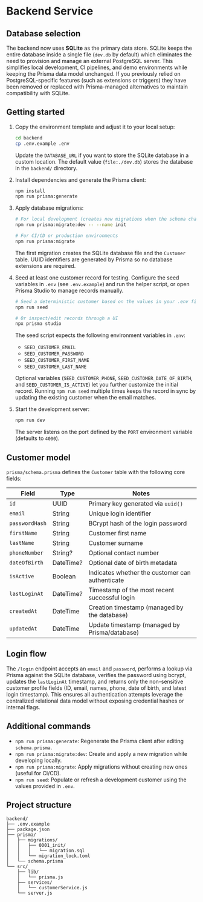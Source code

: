 
# Backend Service

## Database selection

The backend now uses **SQLite** as the primary data store. SQLite keeps the entire database inside a single file (`dev.db` by default) which eliminates the need to provision and manage an external PostgreSQL server. This simplifies local development, CI pipelines, and demo environments while keeping the Prisma data model unchanged. If you previously relied on PostgreSQL-specific features (such as extensions or triggers) they have been removed or replaced with Prisma-managed alternatives to maintain compatibility with SQLite.

## Getting started

1. Copy the environment template and adjust it to your local setup:

   ```bash
   cd backend
   cp .env.example .env
   ```

   Update the `DATABASE_URL` if you want to store the SQLite database in a custom location. The default value (`file:./dev.db`) stores the database in the `backend/` directory.

2. Install dependencies and generate the Prisma client:

   ```bash
   npm install
   npm run prisma:generate
   ```

3. Apply database migrations:

   ```bash
   # For local development (creates new migrations when the schema changes)
   npm run prisma:migrate:dev -- --name init

   # For CI/CD or production environments
   npm run prisma:migrate
   ```

   The first migration creates the SQLite database file and the `Customer` table. UUID identifiers are generated by Prisma so no database extensions are required.

4. Seed at least one customer record for testing. Configure the seed variables in `.env` (see `.env.example`) and run the helper script, or open Prisma Studio to manage records manually.

   ```bash
   # Seed a deterministic customer based on the values in your .env file
   npm run seed

   # Or inspect/edit records through a UI
   npx prisma studio
   ```

   The seed script expects the following environment variables in `.env`:

   - `SEED_CUSTOMER_EMAIL`
   - `SEED_CUSTOMER_PASSWORD`
   - `SEED_CUSTOMER_FIRST_NAME`
   - `SEED_CUSTOMER_LAST_NAME`

   Optional variables (`SEED_CUSTOMER_PHONE`, `SEED_CUSTOMER_DATE_OF_BIRTH`, and `SEED_CUSTOMER_IS_ACTIVE`) let you further customize the initial record. Running `npm run seed` multiple times keeps the record in sync by updating the existing customer when the email matches.

5. Start the development server:

   ```bash
   npm run dev
   ```

   The server listens on the port defined by the `PORT` environment variable (defaults to `4000`).

## Customer model

`prisma/schema.prisma` defines the `Customer` table with the following core fields:

| Field          | Type      | Notes                                               |
|----------------|-----------|-----------------------------------------------------|
| `id`           | UUID      | Primary key generated via `uuid()`                  |
| `email`        | String    | Unique login identifier                            |
| `passwordHash` | String    | BCrypt hash of the login password                  |
| `firstName`    | String    | Customer first name                                |
| `lastName`     | String    | Customer surname                                   |
| `phoneNumber`  | String?   | Optional contact number                            |
| `dateOfBirth`  | DateTime? | Optional date of birth metadata                    |
| `isActive`     | Boolean   | Indicates whether the customer can authenticate    |
| `lastLoginAt`  | DateTime? | Timestamp of the most recent successful login      |
| `createdAt`    | DateTime  | Creation timestamp (managed by the database)       |
| `updatedAt`    | DateTime  | Update timestamp (managed by Prisma/database)      |

## Login flow

The `/login` endpoint accepts an `email` and `password`, performs a lookup via Prisma against the SQLite database, verifies the password using bcrypt, updates the `lastLoginAt` timestamp, and returns only the non-sensitive customer profile fields (ID, email, names, phone, date of birth, and latest login timestamp). This ensures all authentication attempts leverage the centralized relational data model without exposing credential hashes or internal flags.

## Additional commands

- `npm run prisma:generate`: Regenerate the Prisma client after editing `schema.prisma`.
- `npm run prisma:migrate:dev`: Create and apply a new migration while developing locally.
- `npm run prisma:migrate`: Apply migrations without creating new ones (useful for CI/CD).
- `npm run seed`: Populate or refresh a development customer using the values provided in `.env`.

## Project structure

```
backend/
├── .env.example
├── package.json
├── prisma/
│   ├── migrations/
│   │   ├── 0001_init/
│   │   │   └── migration.sql
│   │   └── migration_lock.toml
│   └── schema.prisma
└── src/
    ├── lib/
    │   └── prisma.js
    ├── services/
    │   └── customerService.js
    └── server.js
```
